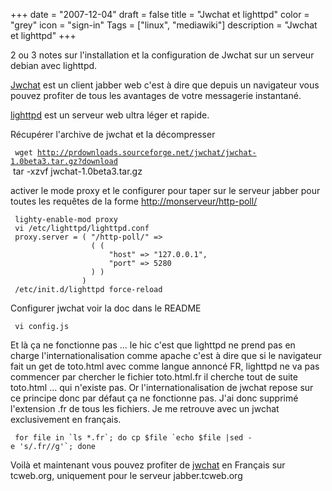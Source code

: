 +++
date = "2007-12-04"
draft = false
title = "Jwchat et lighttpd"
color = "grey"
icon = "sign-in"
Tags = ["linux", "mediawiki"]
description = "Jwchat et lighttpd"
+++

2 ou 3 notes sur l'installation et la configuration de Jwchat sur un
serveur debian avec lighttpd.

[Jwchat](http://jwchat.sourceforge.net/) est un client jabber web c'est
à dire que depuis un navigateur vous pouvez profiter de tous les
avantages de votre messagerie instantané.

[lighttpd](http://www.lighttpd.net/) est un serveur web ultra léger et
rapide.

Récupérer l'archive de jwchat et la décompresser

` wget `[`http://prdownloads.sourceforge.net/jwchat/jwchat-1.0beta3.tar.gz?download`](http://prdownloads.sourceforge.net/jwchat/jwchat-1.0beta3.tar.gz?download)\
     tar -xzvf jwchat-1.0beta3.tar.gz

activer le mode proxy et le configurer pour taper sur le serveur jabber
pour toutes les requêtes de la forme <http://monserveur/http-poll/>

     lighty-enable-mod proxy 
     vi /etc/lighttpd/lighttpd.conf
     proxy.server = ( "/http-poll/" =>
                      ( (
                          "host" => "127.0.0.1",
                          "port" => 5280
                      ) )
                    )
     /etc/init.d/lighttpd force-reload

Configurer jwchat voir la doc dans le README

     vi config.js

Et là ça ne fonctionne pas ... le hic c'est que lighttpd ne prend pas en
charge l'internationalisation comme apache c'est à dire que si le
navigateur fait un get de toto.html avec comme langue annoncé FR,
lighttpd ne va pas commencer par chercher le fichier toto.html.fr il
cherche tout de suite toto.html ... qui n'existe pas. Or
l'internationalisation de jwchat repose sur ce principe donc par défaut
ça ne fonctionne pas. J'ai donc supprimé l'extension .fr de tous les
fichiers. Je me retrouve avec un jwchat exclusivement en français.

``  for file in `ls *.fr`; do cp $file `echo $file |sed -e 's/.fr//g'`; done ``

Voilà et maintenant vous pouvez profiter de
[jwchat](http://jabber.tcweb.org/jwchat/) en Français sur tcweb.org,
uniquement pour le serveur jabber.tcweb.org
